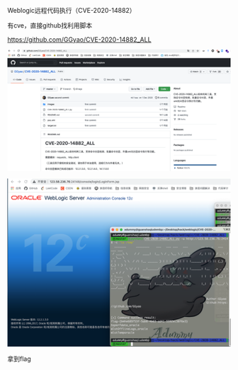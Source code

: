 Weblogic远程代码执行（CVE-2020-14882）

有cve，直接github找利用脚本

https://github.com/GGyao/CVE-2020-14882_ALL

![image-20220318022403111](./src/4.png)

![image-20220318023047984](./src/5.png)

拿到flag